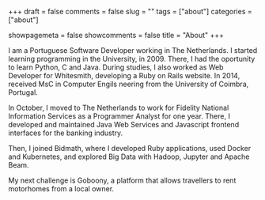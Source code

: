 +++
draft = false
comments = false
slug = ""
tags = ["about"]
categories = ["about"]

showpagemeta = false
showcomments = false
title = "About"
+++

I am a Portuguese Software Developer working in The Netherlands.
I started learning programming in the University, in 2009. There, I had the oportunity to learn Python, C and Java.
During studies, I also worked as Web Developer for Whitesmith, developing a Ruby on Rails website.
In 2014, received MsC in Computer Engils
neering from the University of Coimbra, Portugal.

In October, I moved to The Netherlands to work for Fidelity National Information Services as a Programmer Analyst for one year. There, I developed and maintained Java Web Services and Javascript frontend interfaces for the banking industry.

Then, I joined Bidmath, where I developed Ruby applications, used Docker and Kubernetes, and explored Big Data with Hadoop, Jupyter and Apache Beam.

My next challenge is Goboony, a platform that allows travellers to rent motorhomes from a local owner.
